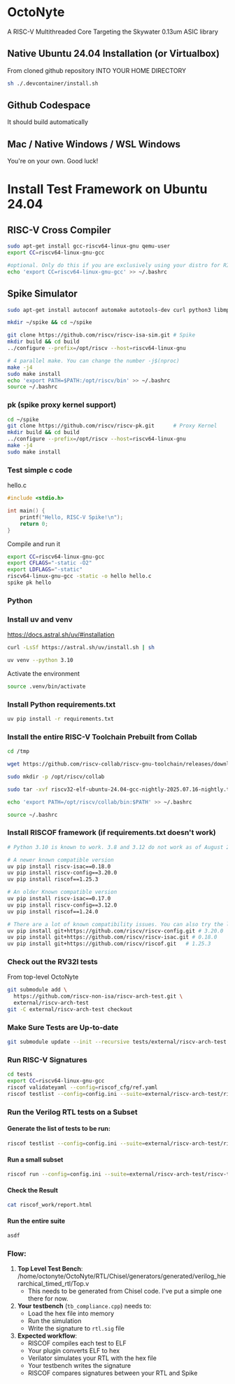 # OctoNyte
A RISC-V Multithreaded Core Targeting the Skywater 0.13um ASIC library

## Native Ubuntu 24.04 Installation (or Virtualbox)

From cloned github repository INTO YOUR HOME DIRECTORY

```bash
sh ./.devcontainer/install.sh
```

## Github Codespace

It should build automatically

## Mac / Native Windows / WSL Windows

You're on your own. Good luck!

# Install Test Framework on Ubuntu 24.04

## RISC-V Cross Compiler

```bash
sudo apt-get install gcc-riscv64-linux-gnu qemu-user
export CC=riscv64-linux-gnu-gcc

#optional. Only do this if you are exclusively using your distro for RISC-V development
echo 'export CC=riscv64-linux-gnu-gcc' >> ~/.bashrc
```

## Spike Simulator

```bash
sudo apt-get install autoconf automake autotools-dev curl python3 libmpc-dev libmpfr-dev libgmp-dev gawk build-essential bison flex texinfo gperf libtool patchutils bc zlib1g-dev libexpat-dev device-tree-compiler
```

```bash
mkdir ~/spike && cd ~/spike
```

```bash
git clone https://github.com/riscv/riscv-isa-sim.git # Spike
mkdir build && cd build
../configure --prefix=/opt/riscv --host=riscv64-linux-gnu

# 4 parallel make. You can change the number -j$(nproc)
make -j4
sudo make install
echo 'export PATH=$PATH:/opt/riscv/bin' >> ~/.bashrc
source ~/.bashrc
```


### pk (spike proxy kernel support)

```bash
cd ~/spike
git clone https://github.com/riscv/riscv-pk.git      # Proxy Kernel
mkdir build && cd build
../configure --prefix=/opt/riscv --host=riscv64-linux-gnu
make -j4
sudo make install
```

### Test simple c  code
hello.c
```c
#include <stdio.h>

int main() {
    printf("Hello, RISC-V Spike!\n");
    return 0;
}
```
Compile and run it
```bash
export CC=riscv64-linux-gnu-gcc
export CFLAGS="-static -O2"
export LDFLAGS="-static"
riscv64-linux-gnu-gcc -static -o hello hello.c
spike pk hello
```



### Python

### Install uv and venv

https://docs.astral.sh/uv/#installation

```bash
curl -LsSf https://astral.sh/uv/install.sh | sh
```

```bash
uv venv --python 3.10 
```

Activate the environment

```bash
source .venv/bin/activate
```

### Install Python requirements.txt

```bash
uv pip install -r requirements.txt
```



### Install the entire RISC-V Toolchain Prebuilt from Collab

```bash
cd /tmp 

wget https://github.com/riscv-collab/riscv-gnu-toolchain/releases/download/2025.07.16/riscv32-elf-ubuntu-24.04-gcc-nightly-2025.07.16-nightly.tar.xz 

sudo mkdir -p /opt/riscv/collab

sudo tar -xvf riscv32-elf-ubuntu-24.04-gcc-nightly-2025.07.16-nightly.tar.xz -C /opt/riscv/collab --strip-components=1

echo 'export PATH=/opt/riscv/collab/bin:$PATH' >> ~/.bashrc 

source ~/.bashrc
```

### Install RISCOF framework (if requirements.txt doesn't work)

```bash
# Python 3.10 is known to work. 3.8 and 3.12 do not work as of August 2025

# A newer known compatible version
uv pip install riscv-isac==0.18.0
uv pip install riscv-config==3.20.0
uv pip install riscof==1.25.3

# An older Known compatible version
uv pip install riscv-isac==0.17.0
uv pip install riscv-config==3.12.0  
uv pip install riscof==1.24.0

# There are a lot of known compatibility issues. You can also try the latest dev branch
uv pip install git+https://github.com/riscv/riscv-config.git # 3.20.0
uv pip install git+https://github.com/riscv/riscv-isac.git # 0.18.0
uv pip install git+https://github.com/riscv/riscof.git   # 1.25.3
```



### Check out the RV32I tests

From top-level OctoNyte

```bash
git submodule add \
  https://github.com/riscv-non-isa/riscv-arch-test.git \
  external/riscv-arch-test
git -C external/riscv-arch-test checkout
```



### Make Sure Tests are Up-to-date

```bash
git submodule update --init --recursive tests/external/riscv-arch-test
```

### Run RISC-V Signatures

```bash
cd tests
export CC=riscv64-linux-gnu-gcc
riscof validateyaml --config=riscof_cfg/ref.yaml
riscof testlist --config=config.ini --suite=external/riscv-arch-test/riscv-test-suite/ --env=external/riscv-arch-test/riscv-test-suite/env
```



### Run the Verilog RTL tests on a Subset

#### Generate the list of tests to be run:

```bash
riscof testlist --config=config.ini --suite=external/riscv-arch-test/riscv-test-suite/ --env=external/riscv-arch-test/riscv-test-suite/env
```

#### Run a small subset

```bash
riscof run --config=config.ini --suite=external/riscv-arch-test/riscv-test-suite/rv32i_m/I/ --env=external/riscv-arch-test/riscv-test-suite/env --no-browser
```

#### Check the Result

```bash
cat riscof_work/report.html
```

#### Run the entire suite

```bash
asdf
```

### Flow:

1. **Top Level Test Bench**: /home/octonyte/OctoNyte/RTL/Chisel/generators/generated/verilog_hierarchical_timed_rtl/Top.v
   - This needs to be generated from Chisel code. I've put a simple one there for now.
2. **Your testbench** (`tb_compliance.cpp`) needs to:
   - Load the hex file into memory
   - Run the simulation
   - Write the signature to `rtl.sig` file
3. **Expected workflow**:
   - RISCOF compiles each test to ELF
   - Your plugin converts ELF to hex
   - Verilator simulates your RTL with the hex file
   - Your testbench writes the signature
   - RISCOF compares signatures between your RTL and Spike
